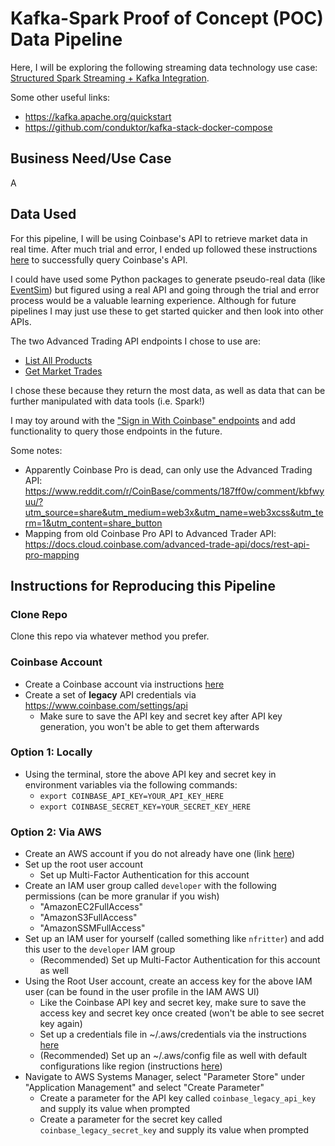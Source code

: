 # Kafka-Spark Proof of Concept (POC) Data Pipeline

Here, I will be exploring the following streaming data technology use case: [Structured Spark Streaming + Kafka Integration](https://spark.apache.org/docs/latest/structured-streaming-kafka-integration.html).

Some other useful links:
- https://kafka.apache.org/quickstart
- https://github.com/conduktor/kafka-stack-docker-compose

## Business Need/Use Case

A 

## Data Used

For this pipeline, I will be using Coinbase's API to retrieve market data in real time. After much trial and error, I ended up followed these instructions [here](https://docs.cloud.coinbase.com/advanced-trade-api/docs/auth#legacy-api-keys) to successfully query Coinbase's API.

I could have used some Python packages to generate pseudo-real data (like [EventSim](https://github.com/viirya/eventsim)) but figured using a real API and going through the trial and error process would be a valuable learning experience. Although for future pipelines I may just use these to get started quicker and then look into other APIs.

The two Advanced Trading API endpoints I chose to use are:
- [List All Products](https://docs.cloud.coinbase.com/advanced-trade-api/reference/retailbrokerageapi_getproducts)
- [Get Market Trades](https://docs.cloud.coinbase.com/advanced-trade-api/reference/retailbrokerageapi_getmarkettrades)

I chose these because they return the most data, as well as data that can be further manipulated with data tools (i.e. Spark!)

I may toy around with the ["Sign in With Coinbase" endpoints](https://docs.cloud.coinbase.com/sign-in-with-coinbase/docs/welcome) and add functionality to query those endpoints in the future.

Some notes:
- Apparently Coinbase Pro is dead, can only use the Advanced Trading API: https://www.reddit.com/r/CoinBase/comments/187ff0w/comment/kbfwyuu/?utm_source=share&utm_medium=web3x&utm_name=web3xcss&utm_term=1&utm_content=share_button
- Mapping from old Coinbase Pro API to Advanced Trader API: https://docs.cloud.coinbase.com/advanced-trade-api/docs/rest-api-pro-mapping

## Instructions for Reproducing this Pipeline

### Clone Repo

Clone this repo via whatever method you prefer.

### Coinbase Account
- Create a Coinbase account via instructions [here](https://help.coinbase.com/en-au/coinbase/getting-started/getting-started-with-coinbase/create-a-coinbase-account)
- Create a set of **legacy** API credentials via https://www.coinbase.com/settings/api
    - Make sure to save the API key and secret key after API key generation, you won't be able to get them afterwards

### Option 1: Locally
- Using the terminal, store the above API key and secret key in environment variables via the following commands:
    - `export COINBASE_API_KEY=YOUR_API_KEY_HERE`
    - `export COINBASE_SECRET_KEY=YOUR_SECRET_KEY_HERE`

### Option 2: Via AWS
- Create an AWS account if you do not already have one (link [here](https://aws.amazon.com/free/?gclid=Cj0KCQiAzoeuBhDqARIsAMdH14EdcNuB2NOS3QOkWZEBqCkzLxFUl20vP_0uqFXRj_jJufvtpAhS8tUaAmmuEALw_wcB&trk=78b916d7-7c94-4cab-98d9-0ce5e648dd5f&sc_channel=ps&ef_id=Cj0KCQiAzoeuBhDqARIsAMdH14EdcNuB2NOS3QOkWZEBqCkzLxFUl20vP_0uqFXRj_jJufvtpAhS8tUaAmmuEALw_wcB:G:s&s_kwcid=AL!4422!3!432339156162!e!!g!!aws%20sign%20up!9572385111!102212379327&all-free-tier.sort-by=item.additionalFields.SortRank&all-free-tier.sort-order=asc&awsf.Free%20Tier%20Types=*all&awsf.Free%20Tier%20Categories=*all))
- Set up the root user account
    - Set up Multi-Factor Authentication for this account
- Create an IAM user group called `developer` with the following permissions (can be more granular if you wish)
    - "AmazonEC2FullAccess"
    - "AmazonS3FullAccess"
    - "AmazonSSMFullAccess"
- Set up an IAM user for yourself (called something like `nfritter`) and add this user to the `developer` IAM group
    - (Recommended) Set up Multi-Factor Authentication for this account as well
- Using the Root User account, create an access key for the above IAM user (can be found in the user profile in the IAM AWS UI)
    - Like the Coinbase API key and secret key, make sure to save the access key and secret key once created (won't be able to see secret key again)
    - Set up a credentials file in ~/.aws/credentials via the instructions [here](https://boto3.amazonaws.com/v1/documentation/api/latest/guide/credentials.html#shared-credentials-file)
    - (Recommended) Set up an ~/.aws/config file as well with default configurations like region (instructions [here](https://boto3.amazonaws.com/v1/documentation/api/latest/guide/credentials.html#aws-config-file))
- Navigate to AWS Systems Manager, select "Parameter Store" under "Application Management" and select "Create Parameter"
    - Create a parameter for the API key called `coinbase_legacy_api_key` and supply its value when prompted
    - Create a parameter for the secret key called `coinbase_legacy_secret_key` and supply its value when prompted